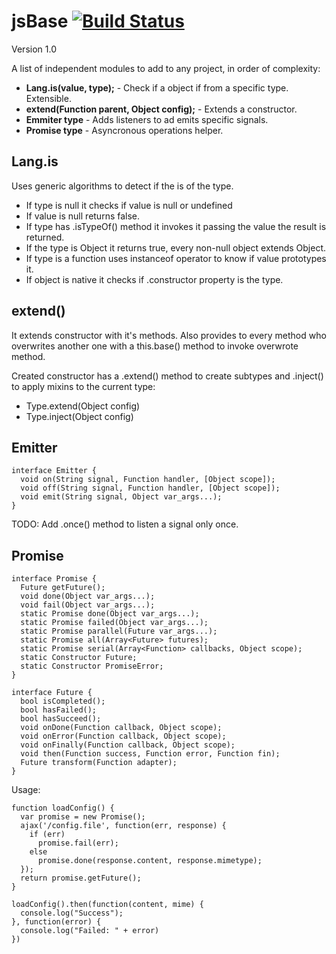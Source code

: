 # jsBase [![Build Status](https://travis-ci.org/amatiasq/jsbase.png)](https://travis-ci.org/amatiasq/jsbase)
Version 1.0

A list of independent modules to add to any project, in order of complexity:

 * **Lang.is(value, type);** - Check if a object if from a specific type. Extensible.
 * **extend(Function parent, Object config);** - Extends a constructor.
 * **Emmiter type** - Adds listeners to ad emits specific signals.
 * **Promise type** - Asyncronous operations helper.

## Lang.is

Uses generic algorithms to detect if the is of the type.
  * If type is null it checks if value is null or undefined
  * If value is null returns false.
  * If type has .isTypeOf() method it invokes it passing the value the result is returned.
  * If the type is Object it returns true, every non-null object extends Object.
  * If type is a function uses instanceof operator to know if value prototypes it.
  * If object is native it checks if .constructor property is the type.

## extend()

It extends constructor with it's methods.
Also provides to every method who overwrites another one with a this.base() method to invoke overwrote method.

Created constructor has a .extend() method to create subtypes and .inject() to apply mixins to the current type:
  * Type.extend(Object config)
  * Type.inject(Object config)

## Emitter

    interface Emitter {
      void on(String signal, Function handler, [Object scope]);
      void off(String signal, Function handler, [Object scope]);
      void emit(String signal, Object var_args...);
    }

TODO: Add .once() method to listen a signal only once.

## Promise

    interface Promise {
      Future getFuture();
      void done(Object var_args...);
      void fail(Object var_args...);
      static Promise done(Object var_args...);
      static Promise failed(Object var_args...);
      static Promise parallel(Future var_args...);
      static Promise all(Array<Future> futures);
      static Promise serial(Array<Function> callbacks, Object scope);
      static Constructor Future;
      static Constructor PromiseError;
    }

    interface Future {
      bool isCompleted();
      bool hasFailed();
      bool hasSucceed();
      void onDone(Function callback, Object scope);
      void onError(Function callback, Object scope);
      void onFinally(Function callback, Object scope);
      void then(Function success, Function error, Function fin);
      Future transform(Function adapter);
    }

Usage:

    function loadConfig() {
      var promise = new Promise();
      ajax('/config.file', function(err, response) {
        if (err)
          promise.fail(err);
        else
          promise.done(response.content, response.mimetype);
      });
      return promise.getFuture();
    }

    loadConfig().then(function(content, mime) {
      console.log("Success");
    }, function(error) {
      console.log("Failed: " + error)
    })
